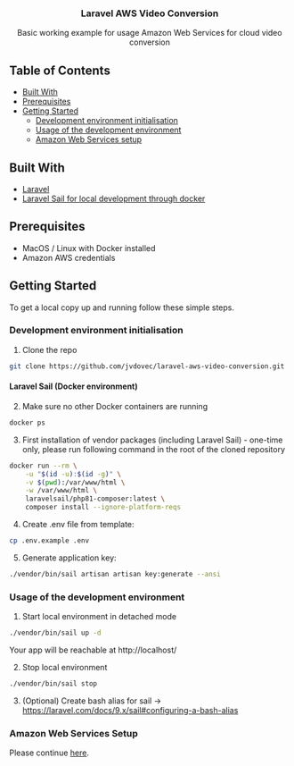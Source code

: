 <h3 align="center">Laravel AWS Video Conversion</h3>
<p style="text-align: center;">
Basic working example for usage Amazon Web Services for cloud video conversion
</p>

## Table of Contents

* [Built With](#built-with)
* [Prerequisites](#prerequisites)
* [Getting Started](#getting-started)
  * [Development environment initialisation](#development-environment-initialisation)
  * [Usage of the development environment](#usage-of-the-development-environment)
  * [Amazon Web Services setup](#amazon-web-services-setup)

## Built With

* [Laravel](https://laravel.com/)
* [Laravel Sail for local development through docker](https://laravel.com/docs/9.x/sail)

## Prerequisites

* MacOS / Linux with Docker installed 
* Amazon AWS credentials

## Getting Started

To get a local copy up and running follow these simple steps.


 
### Development environment initialisation

1. Clone the repo
```sh
git clone https://github.com/jvdovec/laravel-aws-video-conversion.git
```

#### Laravel Sail (Docker environment)

2. Make sure no other Docker containers are running
```sh
docker ps
```

3. First installation of vendor packages (including Laravel Sail) - one-time only, please run following command in the root of the cloned repository
```sh
docker run --rm \
    -u "$(id -u):$(id -g)" \
    -v $(pwd):/var/www/html \
    -w /var/www/html \
    laravelsail/php81-composer:latest \
    composer install --ignore-platform-reqs
```

4. Create .env file from template:
```sh
cp .env.example .env
```

5. Generate application key:
```sh
./vendor/bin/sail artisan artisan key:generate --ansi
```

### Usage of the development environment

1. Start local environment in detached mode
```sh
./vendor/bin/sail up -d
```

Your app will be reachable at http://localhost/

2. Stop local environment
```sh
./vendor/bin/sail stop
```

3. (Optional) Create bash alias for sail
-> https://laravel.com/docs/9.x/sail#configuring-a-bash-alias

### Amazon Web Services Setup

Please continue [here](resources/docs/aws-services-setup.md).
